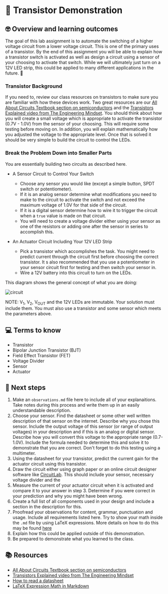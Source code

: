 # :robot: Transistor Demonstration 

## 🤓 Overview and learning outcomes 

The goal of this lab assignment is to automate the switching of a higher voltage circuit from a lower voltage circuit.  This is one of the primary uses of a transistor.  By the end of this assignment you will be able to explain how a transistor switch is activated as well as design a circuit using a sensor of your choosing to activate that switch.  While we will ultimately just turn on a 12V LED strip, this could be applied to many different applications in the future. 🚀

### Transistor Background

If you need to, review our class resources on transistors to make sure you are familiar with how these devices work.  Two great resources are our [All About Circuits Textbook section on semiconductors](https://www.allaboutcircuits.com/textbook/semiconductors/) and the [Transistors Explained video from The Engineering Mindset](https://www.youtube.com/watch?v=J4oO7PT_nzQ). You should think about how you will create a small voltage which is appropriate to activate the transistor (0.7V - 1.0V) from the sensor of your choosing.  This will require some testing before moving on.  In addition, you will explain mathematically how you adjusted the voltage to the appropriate level.  Once that is solved it should be very simple to build the circuit to control the LEDs.

### Break the Problem Down into Smaller Parts

You are essentially building two circuits as described here.

- A Sensor Circuit to Control Your Switch
  - Choose any sensor you would like (except a simple button, SPDT switch or potentiometer).
  - If it is an analog sensor determine what modifications you need to make to the circuit to activate the switch and not exceed the maximum voltage of 1.0V for that side of the circuit.
  - If it is a digital sensor determine how to wire it to trigger the circuit when a `true` value is made on that circuit.
  - You will need to create a voltage divider either using your sensor as one of the resistors or adding one after the sensor in series to accomplish this.

- An Actuator Circuit Including Your 12V LED Strip
  - Pick a transistor which accomplishes the task.  You might need to predict current through the circuit first before choosing the correct transistor.  It s also recommended that you use a potentiometer in your sensor circuit first for testing and then switch your sensor in.
  - Wire a 12V battery into this circuit to turn on the LEDs.
 
This diagram shows the general concept of what you are doing:

![circuit](https://github.com/stcline/re-4-1-0-Transistor_Demonstration/assets/22602103/2f2eaa12-61ff-4dbe-8a15-a191631986b4)

NOTE: V<sub>1</sub>, V<sub>2</sub>, V<sub>OUT</sub> and the 12V LEDs are immutable.  Your solution must include them.  You must also use a transistor and some sensor which meets the parameters above.

## 💻 Terms to know

- Transistor
- Bipolar Junction Transistor (BJT)
- Field Effect Transistor (FET)
- Voltage Divider
- Sensor
- Actuator

## 📝 Next steps

1. Make an `observations.md` file here to include all of your explanaitions.  Take notes during this process and write them up in an easily understandable description.
2. Choose your sensor.  Find the datasheet or some other well written description of that sensor on the internet.  Describe why you chose this sensor. Include the output voltage of this sensor (or range of output voltages) in your description and if this is an analog or digital sensor.  Describe how you will convert this voltage to the appropriate range (0.7-1.0V).  Include the formula needed to determine this and solve it to demonstrate that you are correct. Don't forget to do this testing using a multimeter.
3. Using the datasheet for your transistor, predict the current gain for the actuator circuit using this transistor.
4. Draw the circuit either using graph paper or an online circuit designer software like [CircuitLab](https://www.circuitlab.com/editor).  This should include your sensor, necessary voltage divider and the 
5. Measure the current of your actuator circuit when it is activated and compare it to your answer in step 3.  Determine if you were correct in your prediction and why you might have been wrong.
6. Create a full list of all components used in your design and include a section in the description for this.
7. Proofread your observations for content, grammar, punctuation and usage.  Include all requirements listed here. Try to show your math inside the `.md` file by using LaTeX expressions.  More details on how to do this may be found [here](https://support.typora.io/Math/)
8. Explain how this could be applied outside of this demonstration.
9. Be prepared to demonstrate what you learned to the class.

## 📚  Resources 

- [All About Circuits Textbook section on semiconductors](https://www.allaboutcircuits.com/textbook/semiconductors/)
- [Transistors Explained video from The Engineering Mindset](https://www.youtube.com/watch?v=J4oO7PT_nzQ)
- [How to read a datasheet](https://www.sparkfun.com/tutorials/223)
- [LaTeX Expression Math in Markdown](https://support.typora.io/Math/)
